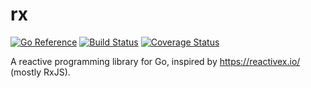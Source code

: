 # rx

[![Go Reference](https://pkg.go.dev/badge/github.com/b97tsk/rx.svg)](https://pkg.go.dev/github.com/b97tsk/rx)
[![Build Status](https://github.com/b97tsk/rx/actions/workflows/build.yml/badge.svg?branch=generics)](https://github.com/b97tsk/rx/actions/workflows/build.yml)
[![Coverage Status](https://coveralls.io/repos/github/b97tsk/rx/badge.svg?branch=generics)](https://coveralls.io/github/b97tsk/rx?branch=generics)

A reactive programming library for Go, inspired by https://reactivex.io/ (mostly RxJS).
